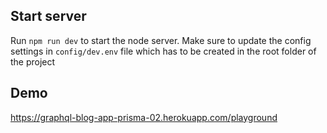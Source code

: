 ## Start server

Run `npm run dev` to start the node server. Make sure to update the config settings in `config/dev.env` file which has to be created in the root folder of the project

## Demo

https://graphql-blog-app-prisma-02.herokuapp.com/playground
